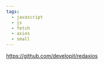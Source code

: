 ```yaml
---
tags:
  - javascript
  - js
  - fetch
  - axios
  - small
---
```


https://github.com/developit/redaxios

